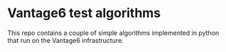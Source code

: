# Vantage6 test algorithms

This repo contains a couple of simple algorithms implemented in python that run on the Vantage6 infrastructure.